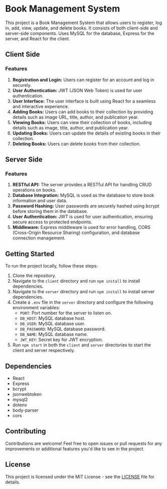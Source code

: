 # Book Management System

This project is a Book Management System that allows users to register, log in, add, view, update, and delete books. It consists of both client-side and server-side components. Uses MySQL for the database, Express for the server, and React for the client.

## Client Side

### Features

1. **Registration and Login:** Users can register for an account and log in securely.
2. **User Authentication:** JWT (JSON Web Token) is used for user authentication.
3. **User Interface:** The user interface is built using React for a seamless and interactive experience.
4. **Adding Books:** Users can add books to their collection by providing details such as image URL, title, author, and publication year.
5. **Viewing Books:** Users can view their collection of books, including details such as image, title, author, and publication year.
6. **Updating Books:** Users can update the details of existing books in their collection.
7. **Deleting Books:** Users can delete books from their collection.

## Server Side

### Features

1. **RESTful API:** The server provides a RESTful API for handling CRUD operations on books.
2. **Database Integration:** MySQL is used as the database to store book information and user data.
3. **Password Hashing:** User passwords are securely hashed using bcrypt before storing them in the database.
4. **User Authentication:** JWT is used for user authentication, ensuring secure access to protected endpoints.
5. **Middleware:** Express middleware is used for error handling, CORS (Cross-Origin Resource Sharing) configuration, and database connection management.

## Getting Started

To run the project locally, follow these steps:

1. Clone the repository.
2. Navigate to the `client` directory and run `npm install` to install dependencies.
3. Navigate to the `server` directory and run `npm install` to install server dependencies.
4. Create a `.env` file in the `server` directory and configure the following environment variables:
   - `PORT`: Port number for the server to listen on.
   - `DB_HOST`: MySQL database host.
   - `DB_USER`: MySQL database user.
   - `DB_PASSWORD`: MySQL database password.
   - `DB_NAME`: MySQL database name.
   - `JWT_KEY`: Secret key for JWT encryption.
5. Run `npm start` in both the `client` and `server` directories to start the client and server respectively.

## Dependencies

- React
- Express
- bcrypt
- jsonwebtoken
- mysql2
- dotenv
- body-parser
- cors

## Contributing

Contributions are welcome! Feel free to open issues or pull requests for any improvements or additional features you'd like to see in the project.

## License

This project is licensed under the MIT License - see the [LICENSE](LICENSE) file for details.
